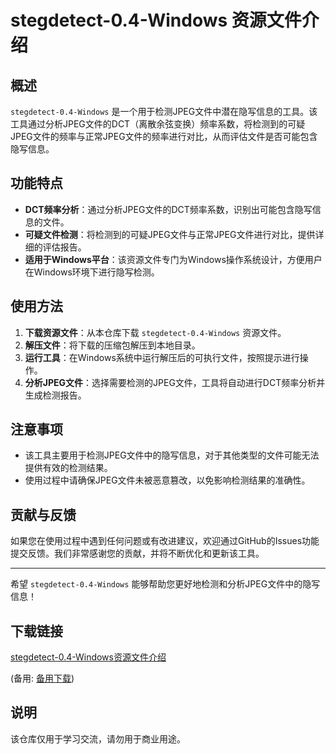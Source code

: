 # stegdetect-0.4-Windows 资源文件介绍

## 概述

`stegdetect-0.4-Windows` 是一个用于检测JPEG文件中潜在隐写信息的工具。该工具通过分析JPEG文件的DCT（离散余弦变换）频率系数，将检测到的可疑JPEG文件的频率与正常JPEG文件的频率进行对比，从而评估文件是否可能包含隐写信息。

## 功能特点

- **DCT频率分析**：通过分析JPEG文件的DCT频率系数，识别出可能包含隐写信息的文件。
- **可疑文件检测**：将检测到的可疑JPEG文件与正常JPEG文件进行对比，提供详细的评估报告。
- **适用于Windows平台**：该资源文件专门为Windows操作系统设计，方便用户在Windows环境下进行隐写检测。

## 使用方法

1. **下载资源文件**：从本仓库下载 `stegdetect-0.4-Windows` 资源文件。
2. **解压文件**：将下载的压缩包解压到本地目录。
3. **运行工具**：在Windows系统中运行解压后的可执行文件，按照提示进行操作。
4. **分析JPEG文件**：选择需要检测的JPEG文件，工具将自动进行DCT频率分析并生成检测报告。

## 注意事项

- 该工具主要用于检测JPEG文件中的隐写信息，对于其他类型的文件可能无法提供有效的检测结果。
- 使用过程中请确保JPEG文件未被恶意篡改，以免影响检测结果的准确性。

## 贡献与反馈

如果您在使用过程中遇到任何问题或有改进建议，欢迎通过GitHub的Issues功能提交反馈。我们非常感谢您的贡献，并将不断优化和更新该工具。

---

希望 `stegdetect-0.4-Windows` 能够帮助您更好地检测和分析JPEG文件中的隐写信息！

## 下载链接
[stegdetect-0.4-Windows资源文件介绍](https://pan.quark.cn/s/93a3dcbc6a7a) 

(备用: [备用下载](https://pan.baidu.com/s/1RRsiwZ0eYu4sj_oIXfUgXQ?pwd=1234))

## 说明

该仓库仅用于学习交流，请勿用于商业用途。
